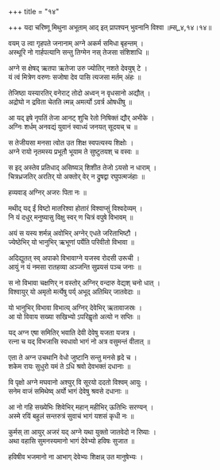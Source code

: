 +++
title = "१४"

+++
यदा चरिष्णू मिथुना अभूताम् आद् इत् प्रापश्यन् भुवनानि विश्वा ॥म्स्_४,१४।१४॥  
    
  
वयम् उ त्वा गृहपते जनानाम् अग्ने अकर्म समिधा बृहन्तम् ।  
अस्थूरि नो गार्हपत्यानि सन्तु तिग्मेन नस् तेजसा संशिशाधि ॥  
    
अग्ने स क्षेषद् ऋतपा ऋतेजा उरु ज्योतिर् नशते देवयुष् टे ।  
यं त्वं मित्रेण वरुणः सजोषा देव पासि त्यजसा मर्तम् अंहः ॥  
    
तेजिष्ठा यस्यारतिर् वनेराट् तोदो अध्वन् न वृधसानो अद्यौत् ।  
अद्रोघो न द्रविता चेतति त्मन्न् अमर्त्यो ऽवर्त्र ओषधीषु ॥  
    
आ यद् इषे नृपतिं तेजा आनट् शुचि रेतो निषिक्तं द्यौर् अभीके ।  
अग्निः शर्धम् अनवद्यं युवानं स्वाध्यं जनयत् सूदयच् च ॥  
    
स तेजीयसा मनसा त्वोत उत शिक्ष स्वपत्यस्य शिक्षोः ।  
अग्ने रायो नृतमस्य प्रभूतौ भूयाम ते सुष्टुतयश् च वस्वः ॥  
    
स इद् अस्तेव प्रतिधाद् असिष्यञ् शिशीत तेजो ऽयसो न धाराम् ।  
चित्रध्रजतिर् अरतिर् यो अक्तोर् वेर् न द्रुषद्वा रघुपत्मजंहाः ॥  
    
हव्यवाड् अग्निर् अजरः पिता नः ॥  
    
मथीद् यद् ईं विष्टो मातरिश्वा होतारं विश्वाप्सुं विश्वदेव्यम् ।  
नि यं दधुर् मनुष्यासु विक्षु स्वर् ण चित्रं वपुषे विभावम् ॥  
    
अयं स यस्य शर्मन्न् अवोभिर् अग्नेर् एधते जरिताभिष्टौ ।  
ज्येष्ठेभिर् यो भानुभिर् ऋभूणां पर्येति परिवीतो विभावा ॥  
    
अदिद्युतत् स्व् अपाको विभावाग्ने यजस्व रोदसी उरूची ।  
आयुं न यं नमसा रातहव्या अञ्जन्ति सुप्रयसं पञ्च जनाः ॥  
    
स नो विभावा चक्षणिर् न वस्तोर् अग्निर् वन्दारु वेद्यश् चनो धात् ।  
विश्वायुर् यो अमृतो मर्त्येषु पर्य् अभूद् अतिथिर् जातवेदाः ॥  
    
यो भानुभिर् विभावा विभात्य् अग्निर् देवेभिर् ऋतावाजस्रः ।  
आ यो विवाय सख्या सखिभ्यो ऽपरिह्वृतो अत्यो न सप्तिः ॥  
    
यद् अग्न एषा समितिर् भवाति देवी देवेषु यजता यजत्र ।  
रत्ना च यद् विभजासि स्वधावो भागं नो अत्र वसुमन्तं वीतात् ॥  
    
एता ते अग्न उचथानि वेधो जुष्टानि सन्तु मनसे हृदे च ।  
शकेम रायः सुधुरो यमं ते ऽधि श्रवो देवभक्तं दधानाः ॥  
    
वि पृक्षो अग्ने मघवानो अश्युर् वि सूरयो ददतो विश्वम् आयुः ।  
सनेम वाजं समिथेष्व् अर्यो भागं देवेषु श्रवसे दधानाः ॥  
    
आ नो गहि सख्येभिः शिवेभिर् महान् महीभिर् ऊतिभिः सरण्यन् ।  
अस्मे रयिं बहुलं सन्तरुत्रं सुवाचं भागं यशसं कृधी नः ॥  
    
कुर्मस् ता आयुर् अजरं यद् अग्ने यथा युक्तो जातवेदो न रिष्याः ।  
अथा वहासि सुमनस्यमानो भागं देवेभ्यो हविषः सुजात ॥  
    
हविषीव भजमानो ना आभाग् देवेभ्यः शिक्षन्न् उत मानुषेभ्यः ।  
